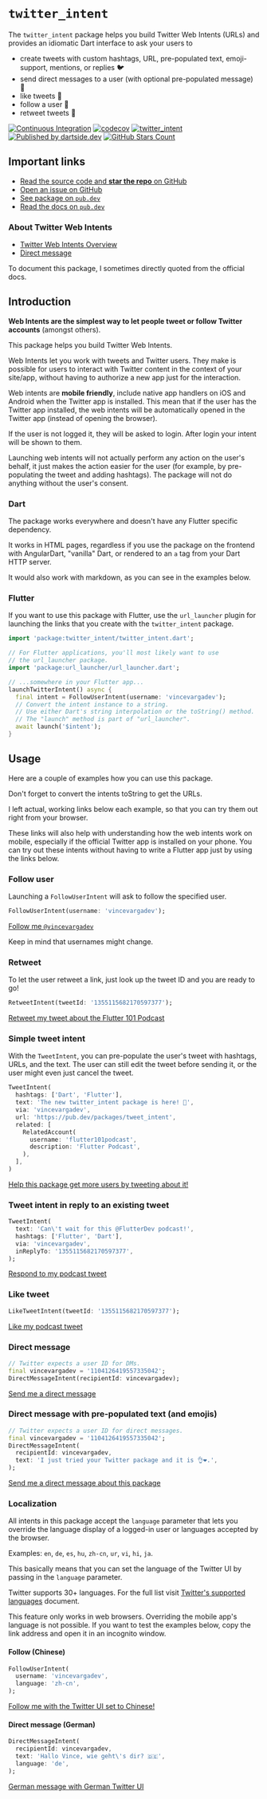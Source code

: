 # `twitter_intent`


The `twitter_intent` package helps you build Twitter Web Intents (URLs) and
provides an idiomatic Dart interface to ask your users to

* create tweets with custom hashtags, URL, pre-populated text, emoji-support, mentions, or replies 🐦
* send direct messages to a user (with optional pre-populated message) 💌
* like tweets 💙
* follow a user 🤩
* retweet tweets 📢

[![Continuous Integration](https://github.com/dartsidedev/twitter_intent/workflows/Continuous%20Integration/badge.svg?branch=master)](https://github.com/dartsidedev/twitter_intent/actions) [![codecov](https://codecov.io/gh/dartsidedev/twitter_intent/branch/master/graph/badge.svg)](https://codecov.io/gh/dartsidedev/twitter_intent) [![twitter_intent](https://img.shields.io/pub/v/twitter_intent?label=twitter_intent&logo=dart)](https://pub.dev/packages/twitter_intent 'See twitter_intent package info on pub.dev') [![Published by dartside.dev](https://img.shields.io/static/v1?label=Published%20by&message=dartside.dev&logo=dart&logoWidth=30&color=40C4FF&labelColor=1d599b&labelWidth=100)](https://pub.dev/publishers/dartside.dev/packages) [![GitHub Stars Count](https://img.shields.io/github/stars/dartsidedev/twitter_intent?logo=github)](https://github.com/dartsidedev/twitter_intent 'Star me on GitHub!')

## Important links

* [Read the source code and **star the repo** on GitHub](https://github.com/dartsidedev/twitter_intent)
* [Open an issue on GitHub](https://github.com/dartsidedev/twitter_intent/issues)
* [See package on `pub.dev`](https://pub.dev/packages/twitter_intent)
* [Read the docs on `pub.dev`](https://pub.dev/documentation/twitter_intent/latest/)

### About Twitter Web Intents

* [Twitter Web Intents Overview](https://developer.twitter.com/en/docs/twitter-for-websites/web-intents/overview)
* [Direct message](https://developer.twitter.com/en/docs/twitter-for-websites/direct-message-button)

To document this package, I sometimes directly quoted from the official docs.

## Introduction 

**Web Intents are the simplest way to let people tweet or follow Twitter accounts** (amongst others).

This package helps you build Twitter Web Intents.

Web Intents let you work with tweets and Twitter users.
They make is possible for users to interact with Twitter content in the context
of your site/app, without having to authorize a new app just for the interaction.

Web intents are **mobile friendly**, include native app handlers on iOS and Android
when the Twitter app is installed.
This mean that if the user has the Twitter app installed, the web intents will
be automatically opened in the Twitter app (instead of opening the browser).

If the user is not logged it, they will be asked to login.
After login your intent will be shown to them.

Launching web intents will not actually perform any action on the user's behalf,
it just makes the action easier for the user (for example, by pre-populating the tweet and adding hashtags).
The package will not do anything without the user's consent.

### Dart

The package works everywhere and doesn't have any Flutter specific dependency.

It works in HTML pages, regardless if you use the package on the frontend with
AngularDart, "vanilla" Dart, or rendered to an `a` tag from your Dart HTTP server.

It would also work with markdown, as you can see in the examples below.

### Flutter

If you want to use this package with Flutter, use the `url_launcher` plugin
for launching the links that you create with the `twitter_intent` package.

```dart
import 'package:twitter_intent/twitter_intent.dart';

// For Flutter applications, you'll most likely want to use
// the url_launcher package.
import 'package:url_launcher/url_launcher.dart';

// ...somewhere in your Flutter app...
launchTwitterIntent() async {
  final intent = FollowUserIntent(username: 'vincevargadev');
  // Convert the intent instance to a string.
  // Use either Dart's string interpolation or the toString() method.
  // The "launch" method is part of "url_launcher".
  await launch('$intent');
}
```

## Usage

Here are a couple of examples how you can use this package.

Don't forget to convert the intents toString to get the URLs.

I left actual, working links below each example, so that you can try them out
right from your browser.

These links will also help with understanding how the web intents work on mobile, especially if the official Twitter app is
installed on your phone. You can try out these intents without having to write
a Flutter app just by using the links below.

### Follow user

Launching a `FollowUserIntent` will ask to follow the specified user.

```dart
FollowUserIntent(username: 'vincevargadev');
```

[Follow me `@vincevargadev`](https://twitter.com/intent/follow?screen_name=vincevargadev)

Keep in mind that usernames might change.

### Retweet

To let the user retweet a link, just look up the tweet ID and you are ready to go!

```dart
RetweetIntent(tweetId: '1355115682170597377');
```

[Retweet my tweet about the Flutter 101 Podcast](https://twitter.com/intent/retweet?tweet_id=1355115682170597377)

### Simple tweet intent

With the `TweetIntent`, you can pre-populate the user's tweet with hashtags,
URLs, and the text. The user can still edit the tweet before sending it, or the
user might even just cancel the tweet.

```dart
TweetIntent(
  hashtags: ['Dart', 'Flutter'],
  text: 'The new twitter_intent package is here! 🚀',
  via: 'vincevargadev',
  url: 'https://pub.dev/packages/tweet_intent',
  related: [
    RelatedAccount(
      username: 'flutter101podcast',
      description: 'Flutter Podcast',
    ),
  ],
)
```

[Help this package get more users by tweeting about it!](https://twitter.com/intent/tweet?text=The+new+twitter_intent+package+is+here%21+%F0%9F%9A%80&hashtags=Dart%2CFlutter&via=vincevargadev&url=https%3A%2F%2Fpub.dev%2Fpackages%2Ftweet_intent&related=flutter101podcast%3AFlutter+Podcast)

### Tweet intent in reply to an existing tweet

```dart
TweetIntent(
  text: 'Can\'t wait for this @FlutterDev podcast!',
  hashtags: ['Flutter', 'Dart'],
  via: 'vincevargadev',
  inReplyTo: '1355115682170597377',
);
```

[Respond to my podcast tweet](https://twitter.com/intent/tweet?text=Can%27t+wait+for+this+%40FlutterDev+podcast%21&hashtags=Flutter%2CDart&via=vincevargadev&in_reply_to=1355115682170597377)

### Like tweet

```dart
LikeTweetIntent(tweetId: '1355115682170597377');
```

[Like my podcast tweet](https://twitter.com/intent/like?tweet_id=1355115682170597377)

### Direct message

```dart
// Twitter expects a user ID for DMs.
final vincevargadev = '1104126419557335042';
DirectMessageIntent(recipientId: vincevargadev);
```

[Send me a direct message](https://twitter.com/messages/compose?recipient_id=1104126419557335042)

### Direct message with pre-populated text (and emojis)

```dart
// Twitter expects a user ID for direct messages.
final vincevargadev = '1104126419557335042';
DirectMessageIntent(
  recipientId: vincevargadev,
  text: 'I just tried your Twitter package and it is 👌❤️.',
);
```

[Send me a direct message about this package](https://twitter.com/messages/compose?recipient_id=1104126419557335042&text=I+just+tried+your+Twitter+package+and+it+is+%F0%9F%91%8C%E2%9D%A4%EF%B8%8F.)


### Localization 

All intents in this package accept the `language` parameter that lets you
override the language display of a logged-in user or languages accepted by
the browser.

Examples: `en`, `de`, `es`, `hu`, `zh-cn`, `ur`, `vi`, `hi`, `ja`.

This basically means that you can set the language of the Twitter UI by passing
in the `language` parameter.

Twitter supports 30+ languages. For the full list visit [Twitter's supported languages](https://developer.twitter.com/en/docs/twitter-for-websites/supported-languages) document.

This feature only works in web browsers. Overriding the mobile app's language is not possible.
If you want to test the examples below, copy the link address and open it in an
incognito window.

#### Follow (Chinese)

```dart
FollowUserIntent(
  username: 'vincevargadev',
  language: 'zh-cn',
);
```

[Follow me with the Twitter UI set to Chinese!](https://twitter.com/intent/follow?screen_name=vincevargadev&lang=zh-cn)

#### Direct message (German)

```dart
DirectMessageIntent(
  recipientId: vincevargadev,
  text: 'Hallo Vince, wie geht\'s dir? 🇩🇪',
  language: 'de',
);
```

[German message with German Twitter UI](https://twitter.com/messages/compose?recipient_id=1104126419557335042&text=Hallo+Vince%2C+wie+geht%27s+dir%3F+%F0%9F%87%A9%F0%9F%87%AA&lang=de)

